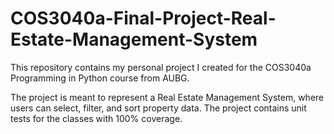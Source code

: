 # COS3040a-Final-Project-Real-Estate-Management-System
This repository contains my personal project I created for the COS3040a Programming in Python course from AUBG.

The project is meant to represent a Real Estate Management System, where users can select, filter, and sort property data. The project contains unit tests for the classes with 100% coverage.
